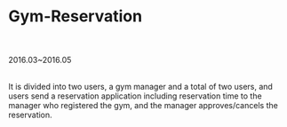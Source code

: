 # Gym-Reservation<br><br>
2016.03~2016.05 <br><br>

It is divided into two users, a gym manager and a total of two users, and users send a reservation application including reservation time to the manager who registered the gym, and the manager approves/cancels the reservation.
